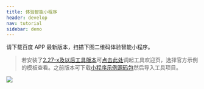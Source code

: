 ```yaml
---
title: 体验智能小程序
header: develop
nav: tutorial
sidebar: demo
---
```



请下载百度 APP 最新版本，扫描下图二维码体验智能小程序。  

> 若安装了[2.27-x及以后工具版本](https://smartprogram.baidu.com/docs/develop/devtools/history/)可[点击此处](swanide://guide/welcome/program?currentTab=templates)调起工具欢迎页，选择官方示例的模板查看。之前版本可下载[小程序示例源码包](https://b.bdstatic.com/miniapp/demo-1.1.9.zip)然后导入工具项目。



<div class="m-doc-custom-examples-correct ispc"><img src="https://b.bdstatic.com/miniapp/demo-qr-code/2-1.png"></div>
<div class="m-doc-custom-examples-correct ismobile"><img src=""></div>
<div class="m-doc-custom-examples-correct isbox"><img src=""></div>
